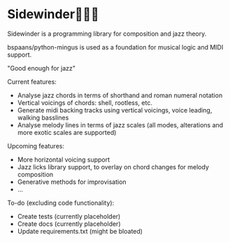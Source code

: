 Sidewinder:snake::saxophone::robot:
========================

Sidewinder is a programming library for composition and jazz theory.

bspaans/python-mingus is used as a foundation for musical logic and MIDI support.

"Good enough for jazz"

Current features:
- Analyse jazz chords in terms of shorthand and roman numeral notation
- Vertical voicings of chords: shell, rootless, etc.
- Generate midi backing tracks using vertical voicings, voice leading, walking basslines
- Analyse melody lines in terms of jazz scales (all modes, alterations and more exotic scales are supported)

Upcoming features:
- More horizontal voicing support
- Jazz licks library support, to overlay on chord changes for melody composition
- Generative methods for improvisation
- ...

To-do (excluding code functionality):
- Create tests (currently placeholder)
- Create docs (currently placeholder)
- Update requirements.txt (might be bloated)
